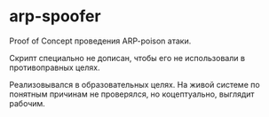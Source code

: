 # arp-spoofer

Proof of Concept проведения ARP-poison атаки.

Скрипт специально не дописан, чтобы его не использовали в противоправных целях.

Реализовывался в образовательных целях.
На живой системе по понятным причинам не проверялся, но коцептуально, выглядит рабочим.